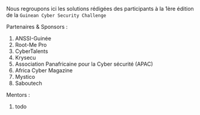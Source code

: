 Nous regroupons ici les solutions rédigées des participants à la 1ère édition de la `Guinean Cyber Security Challenge`

Partenaires & Sponsors :
1. ANSSI-Guinée
2. Root-Me Pro
3. CyberTalents
4. Krysecu
5. Association Panafricaine pour la Cyber sécurité (APAC)
6. Africa Cyber Magazine
7. Mystico
8. Saboutech

Mentors :
1. todo

